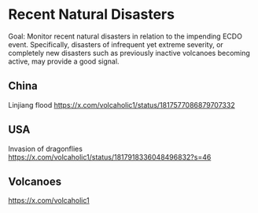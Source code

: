 # Recent Natural Disasters

Goal: Monitor recent natural disasters in relation to the impending ECDO event. Specifically, disasters of infrequent yet extreme severity, or completely new disasters such as previously inactive volcanoes becoming active, may provide a good signal.

## China

Linjiang flood
https://x.com/volcaholic1/status/1817577086879707332

## USA

Invasion of dragonflies
https://x.com/volcaholic1/status/1817918336048496832?s=46

## Volcanoes

https://x.com/volcaholic1
